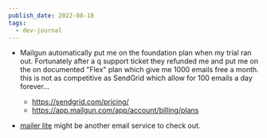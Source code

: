 ```yaml
---
publish_date: 2022-08-18
tags:
  - dev-journal
---
```

- Mailgun automatically put me on the foundation plan when my trial ran out. Fortunately after a q support ticket they refunded me and put me on the on documented "Flex" plan which give me 1000 emails free a month. this is not as competitive as SendGrid which allow for 100 emails a day forever...
	- https://sendgrid.com/pricing/
	- https://app.mailgun.com/app/account/billing/plans

- [mailer lite](https://www.mailerlite.com/) might be another email service to check out.
